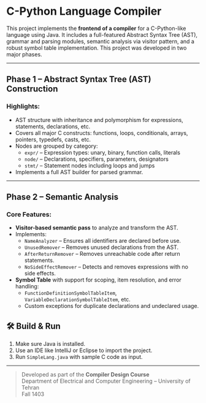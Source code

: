 # C-Python Language Compiler

This project implements the **frontend of a compiler** for a C-Python-like language using Java. It includes a full-featured Abstract Syntax Tree (AST), grammar and parsing modules, semantic analysis via visitor pattern, and a robust symbol table implementation. This project was developed in two major phases.

---

## Phase 1 – Abstract Syntax Tree (AST) Construction

### Highlights:
- AST structure with inheritance and polymorphism for expressions, statements, declarations, etc.
- Covers all major C constructs: functions, loops, conditionals, arrays, pointers, typedefs, casts, etc.
- Nodes are grouped by category:
  - `expr/` – Expression types: unary, binary, function calls, literals
  - `node/` – Declarations, specifiers, parameters, designators
  - `stmt/` – Statement nodes including loops and jumps
- Implements a full AST builder for parsed grammar.

---

## Phase 2 – Semantic Analysis

### Core Features:
- **Visitor-based semantic pass** to analyze and transform the AST.
- Implements:
  - `NameAnalyzer` – Ensures all identifiers are declared before use.
  - `UnusedRemover` – Removes unused declarations from the AST.
  - `AfterReturnRemover` – Removes unreachable code after return statements.
  - `NoSideEffectRemover` – Detects and removes expressions with no side effects.
- **Symbol Table** with support for scoping, item resolution, and error handling:
  - `FunctionDefinitionSymbolTableItem`, `VariableDeclarationSymbolTableItem`, etc.
  - Custom exceptions for duplicate declarations and undeclared usage.

## 🛠️ Build & Run

1. Make sure Java is installed.
2. Use an IDE like IntelliJ or Eclipse to import the project.
3. Run `SimpleLang.java` with sample C code as input.

---

> Developed as part of the **Compiler Design Course**  
> Department of Electrical and Computer Engineering – University of Tehran  
> Fall 1403
